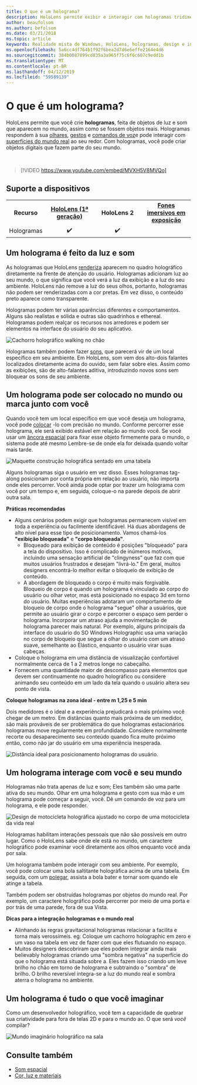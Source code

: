 ```yaml
---
title: O que é um holograma?
description: HoloLens permite exibir e interagir com hologramas tridimensionais, feitas de objetos de luz e som que aparecem no mundo ao seu redor.
author: beaufolsom
ms.author: befolsom
ms.date: 03/21/2018
ms.topic: article
keywords: Realidade mista do Windows, HoloLens, hologramas, design e interação
ms.openlocfilehash: 5a6cc4df764b1f92f6bea2d7d6e6effe2164e4d6
ms.sourcegitcommit: 384b0087899cd835a3a965f75c6f6c607c9edd1b
ms.translationtype: MT
ms.contentlocale: pt-BR
ms.lasthandoff: 04/12/2019
ms.locfileid: "59589139"
---
```

# <a name="what-is-a-hologram"></a>O que é um holograma?

HoloLens permite que você crie **hologramas**, feita de objetos de luz e som que aparecem no mundo, assim como se fossem objetos reais. Hologramas respondem à sua [olhares](gaze.md), [gestos](gestures.md) e [comandos de voz](voice-input.md)e pode interagir com [superfícies do mundo real](spatial-mapping.md) ao seu redor. Com hologramas, você pode criar objetos digitais que fazem parte do seu mundo.

<br>

>[!VIDEO https://www.youtube.com/embed/MVXH5V8MVQo]

## <a name="device-support"></a>Suporte a dispositivos

<table>
<tr>
<th>Recurso</th><th style="width:150px"> <a href="hololens-hardware-details.md">HoloLens (1ª geração)</a></th><th style="width:150px">HoloLens 2</th><th style="width:150px"> <a href="immersive-headset-hardware-details.md">Fones imersivos em exposição</a></th>
</tr><tr>
<td> Hologramas</td><td style="text-align: center;"> ✔️</td><td style="text-align: center;"> ✔️</td><td style="text-align: center;"></td>
</tr>
</table>

## <a name="a-hologram-is-made-of-light-and-sound"></a>Um holograma é feito da luz e som

As hologramas que HoloLens [renderiza](rendering.md) aparecem no quadro holográfico diretamente na frente de atenção do usuário. Hologramas adicionam luz ao seu mundo, o que significa que você verá a luz da exibição e a luz do seu ambiente. HoloLens não remove a luz do seus olhos, portanto, hologramas não podem ser renderizadas com a cor pretas. Em vez disso, o conteúdo preto aparece como transparente.

Hologramas podem ter várias aparências diferentes e comportamentos. Alguns são realistas e sólida e outras são quadrinhos e ethereal. Hologramas podem realçar os recursos nos arredores e podem ser elementos na interface do usuário do seu aplicativo.

![Cachorro holográfico walking no chão](images/fang3-640px.jpg)

Hologramas também podem fazer [sons](spatial-sound.md), que parecerá vir de um local específico em seu ambiente. Em HoloLens, som vem dos alto-dois falantes localizados diretamente acima do ouvido, sem falar sobre eles. Assim como as exibições, são de alto-falantes aditiva, introduzindo novos sons sem bloquear os sons de seu ambiente.

## <a name="a-hologram-can-be-placed-in-the-world-or-tag-along-with-you"></a>Um holograma pode ser colocado no mundo ou marca junto com você

Quando você tem um local específico em que você deseja um holograma, você pode [colocar](coordinate-systems.md) -lo com precisão no mundo. Conforme percorrer esse holograma, ele será exibido estável em relação ao mundo você. Se você usar um [âncora espacial](coordinate-systems.md#spatial-anchors) para fixar esse objeto firmemente para o mundo, o sistema pode até mesmo Lembre-se de onde ela for deixada quando voltar mais tarde.

![Maquette construção holográfica sentado em uma tabela](images/image5-640px.png)

Alguns hologramas siga o usuário em vez disso. Esses hologramas tag-along posicionam por conta própria em relação ao usuário, não importa onde eles percorrer. Você ainda pode optar por trazer um holograma com você por um tempo e, em seguida, coloque-o na parede depois de abrir outra sala.

**Práticas recomendadas**
* Alguns cenários podem exigir que hologramas permanecem visível em toda a experiência ou facilmente identificável. Há duas abordagens de alto nível para esse tipo de posicionamento. Vamos chamá-los **"exibição bloqueada"** e **"corpo bloqueada"**.
   * Bloqueado para exibição de conteúdo é posições "bloqueado" para a tela do dispositivo. Isso é complicado de inúmeros motivos, incluindo uma sensação artificial de "clingyness" que faz com que muitos usuários frustrados e desejam "livrá-lo." Em geral, muitos designers encontrá-lo melhor evitar o bloqueio de exibição de conteúdo.
   * A abordagem de bloqueado o corpo é muito mais forgivable. Bloqueio de corpo é quando um holograma é vinculado ao corpo do usuário ou olhar vetor, mas está posicionado no espaço 3d em torno do usuário. Muitas experiências adotaram um comportamento de bloqueio de corpo onde o holograma "segue" olhar a usuários, que permite ao usuário girar o corpo e percorrer o espaço sem perder o holograma. Incorporar um atraso ajuda a movimentação de holograma parecer mais natural. Por exemplo, alguns principais da interface do usuário do SO Windows Holographic usa uma variação no corpo de bloqueio que segue a olhar do usuário com um atraso suave, semelhante ao Elástico, enquanto o usuário virar suas cabeças.
* Coloque o holograma em uma distância de visualização confortável normalmente cerca de 1 a 2 metros longe no cabeçalho.
* Fornecem uma quantidade maior de descompasso para elementos que devem ser continuamente no quadro holográfico ou considere animando seu conteúdo em um lado da tela quando o usuário altera seu ponto de vista.

**Coloque hologramas na zona ideal - entre m 1,25 e 5 min**

Dois medidores é o ideal e a experiência prejudicará o mais próximo você chegar de um metro. Em distâncias quanto mais próxima de um medidor, são mais prováveis de ser problemática do que hologramas estacionários hologramas move regularmente em profundidade. Considere normalmente recorte ou desaparecimento seu conteúdo quando fica muito próximo então, como não jar do usuário em uma experiência inesperada.

![Distância ideal para posicionamento hologramas do usuário.](images/distanceguiderendering-640px.png)

## <a name="a-hologram-interacts-with-you-and-your-world"></a>Um holograma interage com você e seu mundo

Hologramas não trata apenas de luz e som; Eles também são uma parte ativa do seu mundo. Olhar em uma holograma e gesto com sua mão e um holograma pode começar a seguir, você. Dê um comando de voz para um holograma, e ele pode responder.

![Design de motocicleta holográfica ajustado no corpo de uma motocicleta da vida real](images/image8-640px.png)

Hologramas habilitam interações pessoais que não são possíveis em outro lugar. Como o HoloLens sabe onde ele está no mundo, um caractere holográfico pode examinar você diretamente aos olhos enquanto você anda por sala.

Um holograma também pode interagir com seu ambiente. Por exemplo, você pode colocar uma bola saltitante holográfica acima de uma tabela. Em seguida, com um [polegar](gestures.md#air-tap), assista a bola bater e tornar som quando ele atinge a tabela.

Também podem ser obstruídas hologramas por objetos do mundo real. Por exemplo, um caractere holográfico pode percorrer por meio de uma porta e por trás de uma parede, fora de sua Vista.

**Dicas para a integração hologramas e o mundo real**
* Alinhando às regras gravitacional hologramas relacionar a facilita e torna mais verossímeis. eg: Coloque um cachorro holographic em zero e um vaso na tabela em vez de fazer com que eles flutuando no espaço.
* Muitos designers descobriram que eles podem integrar ainda mais believably hologramas criando uma "sombra negativa" na superfície do que o holograma está situada sobre a. Eles fazem isso criando um leve brilho no chão em torno de holograma e subtraindo o "sombra" de brilho. O brilho reversível integra-se a luz do mundo real e sombra aterra o holograma no ambiente.

## <a name="a-hologram-is-whatever-you-dream-up"></a>Um holograma é tudo o que você imaginar

Como um desenvolvedor holográfico, você tem a capacidade de quebrar sua criatividade para fora de telas 2D e para o mundo ao. O que será *você* compilar?

![Mundo imaginário holográfico na sala](images/designoverview.jpg)

## <a name="see-also"></a>Consulte também
* [Som espacial](spatial-sound.md)
* [Cor, luz e materiais](color,-light-and-materials.md)
